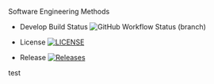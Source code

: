 Software Engineering Methods


* Develop Build Status ![GitHub Workflow Status (branch)](https://img.shields.io/github/workflow/status/AliMorabih/sem/HelloWorld-App/develop)

* License [![LICENSE](https://img.shields.io/github/license/AliMorabih/sem.svg?style=flat-square)](https://github.com/<github-username>/sem/blob/master/LICENSE)

* Release [![Releases](https://img.shields.io/github/release/AliMorabih/sem/all.svg?style=flat-square)](https://github.com/<github-username>/sem/releases)



test 